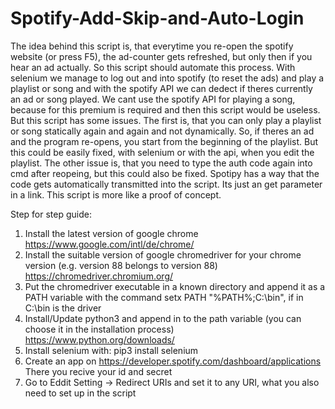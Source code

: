 # Spotify-Add-Skip-and-Auto-Login

The idea behind this script is, that everytime you re-open the spotify website (or press F5), the ad-counter gets refreshed, but only then if you hear an ad actually. So this script should automate this process. With selenium we manage to log out and into spotify (to reset the ads) and play a playlist or song and with the spotify API we can dedect if theres currently an ad or song played. We cant use the spotify API for playing a song, because for this premium is required and then this script would be useless. But this script has some issues. The first is, that you can only play a playlist or song statically again and again and not dynamically. So, if theres an ad and the program re-opens, you start from the beginning of the playlist. But this could be easily fixed, with selenium or with the api, when you edit the playlist. The other issue is, that you need to type the auth code again into cmd after reopeing, but this could also be fixed. Spotipy has a way that the code gets automatically transmitted into the script. Its just an get parameter in a link. This script is more like a proof of concept.

Step for step guide:

1. Install the latest version of google chrome https://www.google.com/intl/de/chrome/
2. Install the suitable version of google chromedriver for your chrome version (e.g. version 88 belongs to version 88) https://chromedriver.chromium.org/
3. Put the chromedriver executable in a known directory and append it as a PATH variable with the command setx PATH "%PATH%;C:\bin", if in C:\bin is the driver
4. Install/Update python3 and append in to the path variable (you can choose it in the installation process) https://www.python.org/downloads/
5. Install selenium with: pip3 install selenium
6. Create an app on https://developer.spotify.com/dashboard/applications There you recive your id and secret
7. Go to Eddit Setting -> Redirect URIs and set it to any URI, what you also need to set up in the script
